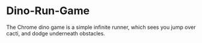 # Dino-Run-Game
The Chrome dino game is a simple infinite runner, which sees you jump over cacti, and dodge underneath obstacles.
